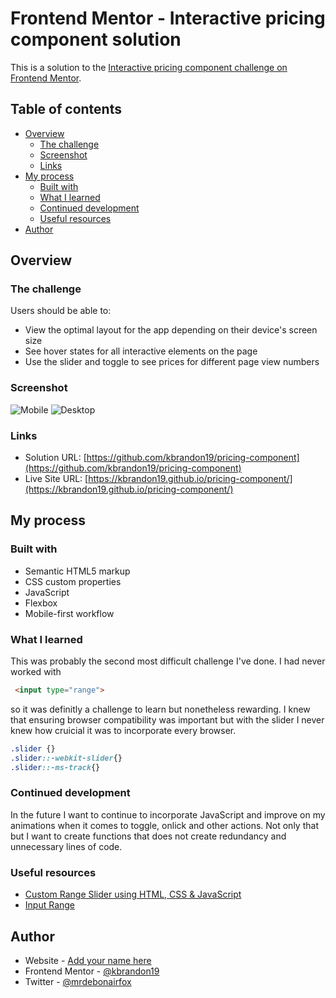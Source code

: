 # Frontend Mentor - Interactive pricing component solution

This is a solution to the [Interactive pricing component challenge on Frontend Mentor](https://www.frontendmentor.io/challenges/interactive-pricing-component-t0m8PIyY8). 

## Table of contents

- [Overview](#overview)
  - [The challenge](#the-challenge)
  - [Screenshot](#screenshot)
  - [Links](#links)
- [My process](#my-process)
  - [Built with](#built-with)
  - [What I learned](#what-i-learned)
  - [Continued development](#continued-development)
  - [Useful resources](#useful-resources)
- [Author](#author)



## Overview

### The challenge

Users should be able to:

- View the optimal layout for the app depending on their device's screen size
- See hover states for all interactive elements on the page
- Use the slider and toggle to see prices for different page view numbers

### Screenshot

![Mobile](./screenshots/mobile.png)
![Desktop](./screenshots/desktop.png)


### Links

- Solution URL: [https://github.com/kbrandon19/pricing-component](https://github.com/kbrandon19/pricing-component)
- Live Site URL: [https://kbrandon19.github.io/pricing-component/](https://kbrandon19.github.io/pricing-component/)

## My process

### Built with

- Semantic HTML5 markup
- CSS custom properties
- JavaScript
- Flexbox
- Mobile-first workflow




### What I learned


This was probably the second most difficult challenge I've done. I had never worked with 
```html
 <input type="range">
 ``` 
 so it was definitly a challenge to learn but nonetheless rewarding. I knew that ensuring browser compatibility  was important but with the slider I never knew how cruicial it was to incorporate every browser.
```css
.slider {}
.slider::-webkit-slider{}
.slider::-ms-track{} 
```



### Continued development

In the future I want to continue to incorporate JavaScript and improve on my animations when it comes to toggle, onlick and other actions. Not only that but I want to create functions that does not create redundancy and unnecessary lines of code.

### Useful resources

- [Custom Range Slider using HTML, CSS & JavaScript](https://www.youtube.com/watch?v=5bmDoibhKZw)
- [Input Range](https://developer.mozilla.org/en-US/docs/Web/HTML/Element/input/range) 



## Author

- Website - [Add your name here](https://www.mrdebonairfox.com)
- Frontend Mentor - [@kbrandon19](https://www.frontendmentor.io/profile/kbrandon19)
- Twitter - [@mrdebonairfox](https://www.twitter.com/mrdebonairfox)


